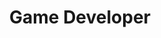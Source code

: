 ---
company: PodPal Games
title: Game Developer
type: Full Time
order_id: 6
startDate: 01/12/2018
endDate: 15/03/2021
description: After finishing my internship working on Age of Space, I continued working part time. Throughout both my responsibilities included working with the SteamAPI for the networking and lobby functionality. Developing game behaviour and backend API solutions as well as developing the dynamic cinematic system used in the game, pathfinding for the ships and a traffic system where AI ships would have different jobs to do.
---
